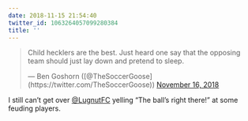 ```yaml
---
date: 2018-11-15 21:54:40
twitter_id: 1063264057099280384
title: ''
---
```


<blockquote class="twitter-tweet"><p lang="en" dir="ltr">Child hecklers are the best. Just heard one say that the opposing team should just lay down and pretend to sleep.</p>&mdash; Ben Goshorn ([@TheSoccerGoose](https://twitter.com/TheSoccerGoose)) <a href="https://twitter.com/TheSoccerGoose/status/1063226353561071616?ref_src=twsrc%5Etfw">November 16, 2018</a></blockquote>
<script async src="https://platform.twitter.com/widgets.js" charset="utf-8"></script>

I still can’t get over [@LugnutFC](https://twitter.com/LugnutFC) yelling “The ball’s right there!” at some feuding players.
